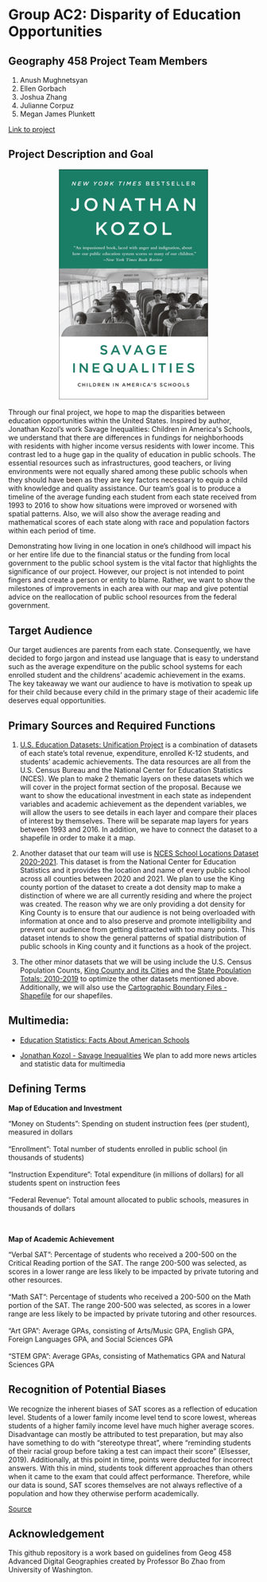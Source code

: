 # Group AC2: Disparity of Education Opportunities

## Geography 458 Project Team Members

1. Anush Mughnetsyan
2. Ellen Gorbach
3. Joshua Zhang
4. Julianne Corpuz
5. Megan James Plunkett

[Link to project](https://github.com/gorbachellen/education-inequality/)

## Project Description and Goal

<p align="center">
  <img src="img/book.jpg" width="300">
</p>

Through our final project, we hope to map the disparities between education opportunities within the United States. Inspired by author, Jonathan Kozol’s work Savage Inequalities: Children in America's Schools, we understand that there are differences in fundings for neighborhoods with residents with higher income versus residents with lower income. This contrast led to a huge gap in the quality of education in public schools. The essential resources such as infrastructures, good teachers, or living environments were not equally shared among these public schools when they should have been as they are key factors necessary to equip a child with knowledge and quality assistance. Our team’s goal is to produce a timeline of the average funding each student from each state received from 1993 to 2016 to show how situations were improved or worsened with spatial patterns. Also, we will also show the average reading and mathematical scores of each state along with race and population factors within each period of time.

Demonstrating how living in one location in one’s childhood will impact his or her entire life due to the financial status or the funding from local government to the public school system is the vital factor that highlights the significance of our project. However, our project is not intended to point fingers and create a person or entity to blame. Rather, we want to show the milestones of improvements in each area with our map and give potential advice on the reallocation of public school resources from the federal government.

## Target Audience

Our target audiences are parents from each state. Consequently, we have decided to forgo jargon and instead use language that is easy to understand such as the average expenditure on the public school systems for each enrolled student and the childrens’ academic achievement in the exams. The key takeaway we want our audience to have is motivation to speak up for their child because every child in the primary stage of their academic life deserves equal opportunities.

## Primary Sources and Required Functions

1. [U.S. Education Datasets: Unification Project](https://www.kaggle.com/datasets/noriuk/us-education-datasets-unification-project) is a combination of datasets of each state’s total revenue, expenditure, enrolled K-12 students, and students’ academic achievements. The data resources are all from the U.S. Census Bureau and the National Center for Education Statistics (NCES). We plan to make 2 thematic layers on these datasets which we will cover in the project format section of the proposal.  Because we want to show the educational investment in each state as independent variables and academic achievement as the dependent variables, we will allow the users to see details in each layer and compare their places of interest by themselves. There will be separate map layers for years between 1993 and 2016. In addition, we have to connect the dataset to a shapefile in order to make it a map.

2. Another dataset that our team will use is [NCES School Locations Dataset 2020-2021](https://nces.ed.gov/programs/edge/geographic/schoollocations). This dataset is from the National Center for Education Statistics and it provides the location and name of every public school across all counties between 2020 and 2021. We plan to use the King county portion of the dataset to create a dot density map to make a distinction of where we are all currently residing and where the project was created. The reason why we are only providing a dot density for King County is to ensure that our audience is not being overloaded with information at once and to also preserve and promote intelligibility and prevent our audience from getting distracted with too many points. This dataset intends to show the general patterns of spatial distribution of public schools in King county and it functions as a hook of the project.

3. The other minor datasets that we will be using include the U.S. Census Population Counts, [King County and its Cities](https://data.kingcounty.gov/Demographics/2010-U-S-Census-Population-Counts-King-County-and-/cavj-x985) and the [State Population Totals: 2010-2019](https://www.census.gov/data/datasets/time-series/demo/popest/2010s-state-total.html) to optimize the other datasets mentioned above. Additionally, we will also use the [Cartographic Boundary Files - Shapefile](https://www.census.gov/geographies/mapping-files/time-series/geo/carto-boundary-file.html) for our shapefiles.

## Multimedia:
* [Education Statistics: Facts About American Schools](https://www.edweek.org/leadership/education-statistics-facts-about-american-schools/2019/01)

* [Jonathan Kozol - Savage Inequalities](https://www.youtube.com/watch?v=f6wCsAXmjdI)
We plan to add more news articles and statistic data for multimedia

## Defining Terms

**Map of Education and Investment**
<p> “Money on Students”: Spending on student instruction fees (per student), measured in dollars <br>
 <br>
“Enrollment”: Total number of students enrolled in public school (in thousands of students)<br>
 <br>
“Instruction Expenditure”: Total expenditure (in millions of dollars) for all students spent on instruction fees <br>
 <br>
“Federal Revenue”: Total amount allocated to public schools, measures in thousands of dollars </p>
 <br>

**Map of Academic Achievement**
<p> “Verbal SAT”: Percentage of students who received a 200-500 on the Critical Reading portion of the SAT. The range 200-500 was selected, as scores in a lower range are less likely to be impacted by private tutoring and other resources. <br>
 <br>
“Math SAT”: Percentage of students who received a 200-500 on the Math portion of the SAT. The range 200-500 was selected, as scores in a lower range are less likely to be impacted by private tutoring and other resources. <br>
 <br>
“Art GPA”: Average GPAs, consisting of Arts/Music GPA, English GPA, Foreign Languages GPA, and Social Sciences GPA <br>
  <br>
“STEM GPA”: Average GPAs, consisting of Mathematics GPA and Natural Sciences GPA </p>

## Recognition of Potential Biases
We recognize the inherent biases of SAT scores as a reflection of education level. Students of a lower family income level tend to score lowest, whereas students of a higher family income level have much higher average scores. Disadvantage can mostly be attributed to test preparation, but may also have something to do with “stereotype threat”, where “reminding students of their racial group before taking a test can impact their score” (Elsesser, 2019). Additionally, at this point in time, points were deducted for incorrect answers. With this in mind, students took different approaches than others when it came to the exam that could affect performance. Therefore, while our data is sound, SAT scores themselves are not always reflective of a population and how they otherwise perform academically. 

[Source](https://www.forbes.com/sites/kimelsesser/2019/12/11/lawsuit-claims-sat-and-act-are-biased-heres-what-research-says/?sh=704a15bf3c42)

## Acknowledgement

This github repository is a work based on guidelines from Geog 458 Advanced Digital Geographies created by Professor Bo Zhao from University of Washington.
